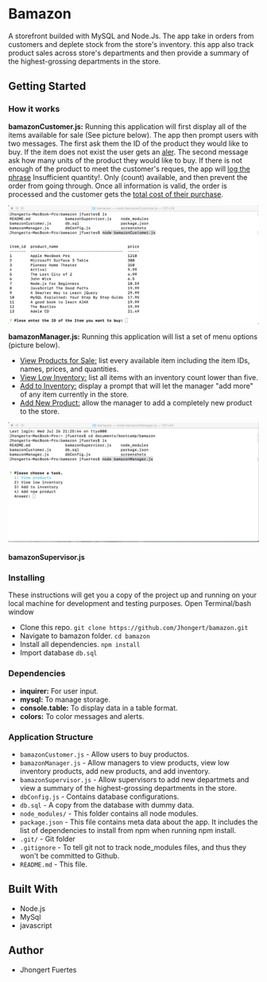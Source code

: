 # Bamazon
A storefront builded with MySQL and Node.Js. The app take in orders from customers and deplete stock from the store's inventory. this app also track product sales across store's departments and then provide a summary of the highest-grossing departments in the store.

## Getting Started
### How it works

**bamazonCustomer.js:** 
Running this application will first display all of the items available for sale (See picture below). The app then prompt 
users with two messages. The first ask them the ID of the product they would like to buy. If the item does not exist the user gets an [aler](https://github.com/Jhongert/bamazon/blob/master/screenshots/bc_alert.jpeg?raw=true). The second message ask how many units of the product they would like to buy. If there is not enough of the product to meet the customer's reques, the app will [log the phrase](https://github.com/Jhongert/bamazon/blob/master/screenshots/bc_alert2.jpeg?raw=true) Insufficient quantity!. Only (count) available, and then prevent the order from going through. Once all information is valid, the order is processed and the customer gets the [total cost of their purchase](https://github.com/Jhongert/bamazon/blob/master/screenshots/bcmsg.jpeg?raw=true).

![Bamazon Customer](https://github.com/Jhongert/bamazon/blob/master/screenshots/bcustomer.jpeg?raw=true)

**bamazonManager.js:**  Running this application will list a set of menu options (picture below).
- [View Products for Sale:](https://github.com/Jhongert/bamazon/blob/master/screenshots/bm_view_products.jpeg?raw=true) list every available item including the item IDs, names, prices, and quantities.
- [View Low Inventory:](https://github.com/Jhongert/bamazon/blob/master/screenshots/bm_low_inv.jpeg?raw=true) list all items with an inventory count lower than five.
- [Add to Inventory:](https://github.com/Jhongert/bamazon/blob/master/screenshots/bm_add_inv.jpeg?raw=true) display a prompt that will let the manager "add more" of any item currently in the store.
- [Add New Product:](https://github.com/Jhongert/bamazon/blob/master/screenshots/bm_add_product.jpeg?raw=true) allow the manager to add a completely new product to the store.

![Bamazon Manager](https://github.com/Jhongert/bamazon/blob/master/screenshots/bmanager.jpeg?raw=true)

#### bamazonSupervisor.js

### Installing
These instructions will get you a copy of the project up and running on your local machine for development and testing purposes.
Open Terminal/bash window
- Clone this repo. `git clone https://github.com/Jhongert/bamazon.git`
- Navigate to bamazon folder. `cd bamazon`
- Install all dependencies. `npm install`
- Import database `db.sql`

### Dependencies
- **inquirer:** For user input.
- **mysql:** To manage storage.
- **console.table:** To display data in a table format.
- **colors:** To color messages and alerts.

### Application Structure
- `bamazonCustomer.js` - Allow users to buy productos.
- `bamazonManager.js` - Allow managers to view products, view low inventory products, add new products, and add inventory.
- `bamazonSupervisor.js` - Allow supervisors to add new departmets and view a summary of the highest-grossing departments in the store.
- `dbConfig.js` - Contains database configurations.
- `db.sql` - A copy from the database with dummy data.
- `node_modules/` - This folder contains all node modules.
- `package.json` - This file contains meta data about the app. It includes the list of dependencies to install from npm when running npm install.
- `.git/` - Git folder
- `.gitignore` - To tell git not to track node_modules files, and thus they won't be committed to Github. 
- `README.md` - This file.

## Built With
- Node.js
- MySql
- javascript

## Author
- Jhongert Fuertes
